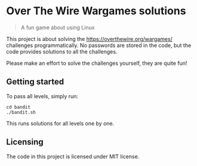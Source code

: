 # Over The Wire Wargames solutions
> A fun game about using Linux

This project is about solving the https://overthewire.org/wargames/ challenges
programmatically. No passwords are stored in the code, but the code provides
solutions to all the challenges.

Please make an effort to solve the challenges yourself, they are quite fun!

## Getting started

To pass all levels, simply run:

```
cd bandit
./bandit.sh
```

This runs solutions for all levels one by one.

## Licensing

The code in this project is licensed under MIT license.
